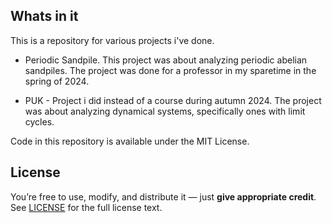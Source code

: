 ## Whats in it
This is a repository for various projects i've done.

- Periodic Sandpile. This project was about analyzing periodic abelian sandpiles. The project was done for a professor in my sparetime in the spring of 2024.

- PUK - Project i did instead of a course during autumn 2024. The project was about analyzing dynamical systems, specifically ones with limit cycles.

Code in this repository is available under the MIT License.  


## License
You’re free to use, modify, and distribute it — just **give appropriate credit**.  
See [LICENSE](LICENSE) for the full license text.
